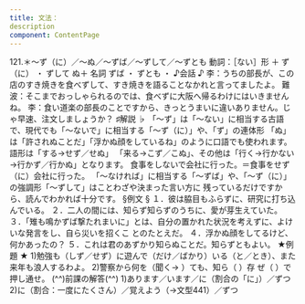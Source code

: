 ```yaml
---
title: 文法：
description
component: ContentPage
---
```



121.＊～ず（に）／～ぬ／～ずば／～ずして／～ずとも
動詞：［ない］形 ＋ ず（に） ・
ずして
ぬ＋ 名詞
ずば ・
ずとも ・
♪会話 ♪
李：うちの部長が、この店のすき焼きを食べずして、すき焼きを語ることなかれと言ってましたよ。 難波：そこまでおっしゃられるのでは、食べずに大阪へ帰るわけにはいきませんね。
李：食い道楽の部長のことですから、きっとうまいに違いありません。じゃ早速、注文しましょうか？
♯解説 ♭
「～ず」は「～ない」に相当する古語で、現代でも「～ないで」に相当する「～ず（に）」や、「ず」の連体形 「ぬ」は「許されぬことだ」「浮かぬ顔をしているね」のように口語でも使われます。語形は「する→せず／せぬ」 「来る→こず／こぬ」、その他は「行く→行かない→行かず／行かぬ」となります。
食事をしないで会社に行った。＝食事をせず（に）会社に行った。 「～なければ」に相当する「～ずば」や、「～ず（に）」の強調形「～ずして」はことわざや決まった言い方に
残っているだけですから、読んでわかれば十分です。
§例文 §
１．彼は脇目もふらずに、研究に打ち込んでいる。
２．二人の間には、知らず知らずのうちに、愛が芽生えていた。
３．「雉も鳴かずば撃たれまいに」とは、自分の置かれた状況を考えずに、よけいな発言をし、自ら災いを招くこ とのたとえだ。
４．浮かぬ顔をしてるけど、何かあったの？
５．これは君のあずかり知らぬことだ。知らずともよい。
★例題 ★
1)勉強も（しず／せず）に遊んで（だけ／ばかり）いる（と／とき）、また来年も浪人するわよ。
2)警察から何を（聞く→ ）ても、知ら（ ）存 ぜ（ ）で押し通せ。
(^^)前課の解答(^^)
1)あります／います／に（割合の「に」）／ずつ
2)に（割合：一度にたくさん）／覚えよう（→文型441）／ずつ
